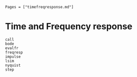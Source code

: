 ```@index
Pages = ["timefreqresponse.md"]
```

# Time and Frequency response

```@docs
call
bode
evalfr
freqresp
impulse
lsim
nyquist
step
```
